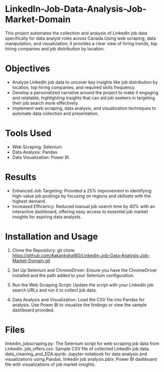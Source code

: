 # LinkedIn-Job-Data-Analysis-Job-Market-Domain
This project automates the collection and analysis of LinkedIn job data specifically for data analyst roles across Canada.Using web scraping, data manipulation, and visualization, it provides a clear view of hiring trends, top hiring companies and job distribution by location.

# Objectives
- Analyze LinkedIn job data to uncover key insights like job distribution by location, top hiring companies, and required skills frequency.
- Develop a personalized narrative around the project to make it engaging and relatable, highlighting insights that can aid job seekers in targeting their job search more effectively.
- Implement web scraping, data analysis, and visualization techniques to automate data collection and presentation.
  
# Tools Used
- Web Scraping: Selenium
- Data Analysis: Pandas
- Data Visualization: Power BI

# Results
- Enhanced Job Targeting: Provided a 25% improvement in identifying high-value job postings by focusing on regions and skillsets with the highest demand.
- Increased Efficiency: Reduced manual job search time by 40% with an interactive dashboard, offering easy access to essential job market insights for aspiring data analysts.

# Installation and Usage
1. Clone the Repository:
git clone https://github.com/Aakanksha160/LinkedIn-Job-Data-Analysis-Job-Market-Domain.git

2. Set Up Selenium and ChromeDriver:
Ensure you have the ChromeDriver installed and the path added to your Selenium configuration.

3. Run the Web Scraping Script:
Update the script with your LinkedIn job search URLs and run it to collect job data.

4. Data Analysis and Visualization:
Load the CSV file into Pandas for analysis.
Use Power BI to visualize the findings or view the sample dashboard provided.

# Files
linkedin_jobscraping.py: The Selenium script for web scraping job data from LinkedIn.
job_offers.csv: Sample CSV file of collected LinkedIn job data.
data_cleaning_and_EDA.ipynb: Jupyter notebook for data analysis and visualizations using Pandas.
linkedin job analysis.pbix: Power BI dashboard file with visualizations of job market insights.


